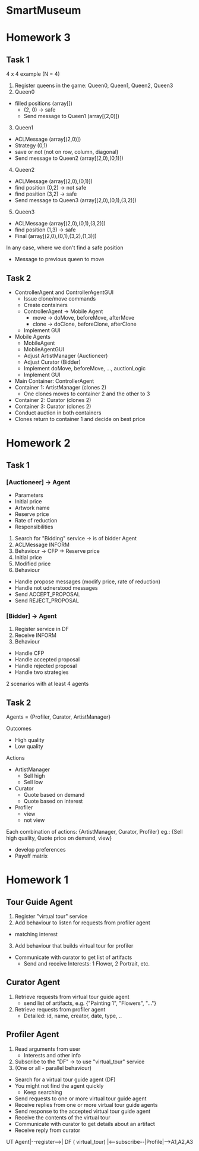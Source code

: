 # SmartMuseum
# Homework 3
## Task 1
4 x 4 example (N = 4)
1. Register queens in the game: Queen0, Queen1, Queen2, Queen3
2. Queen0
  - filled positions (array[])
    - (2, 0) -> safe
    - Send message to Queen1 (array[(2,0)])
3. Queen1
  - ACLMessage (array[(2,0)])
  - Strategy (0,1)
  - save or not (not on row, column, diagonal)
  - Send message to Queen2 (array[(2,0),(0,1)])
4. Queen2
  - ACLMessage (array[(2,0),(0,1)])
  - find position (0,2) -> not safe
  - find position (3,2) -> safe
  - Send message to Queen3 (array[(2,0),(0,1),(3,2)])
5. Queen3
  - ACLMessage (array[(2,0),(0,1),(3,2)])
  - find position (1,3) -> safe
  - Final (array[(2,0),(0,1),(3,2),(1,3)])


In any case, where we don't find a safe position
- Message to previous queen to move

## Task 2
- ControllerAgent and ControllerAgentGUI
  - Issue clone/move commands
  - Create containers
  - ControllerAgent -> Mobile Agent
    - move -> doMove, beforeMove, afterMove
    - clone -> doClone, beforeClone, afterClone
  - Implement GUI
- Mobile Agents
  - MobileAgent
  - MobileAgentGUI
  - Adjust ArtistManager (Auctioneer)
  - Adjust Curator (Bidder)
  - Implement doMove, beforeMove, ..., auctionLogic
  - Implement GUI
- Main Container: ControllerAgent
- Container 1: ArtistManager (clones 2)
  - One clones moves to container 2 and the other to 3
- Container 2: Curator (clones 2)
- Container 3: Curator (clones 2)
- Conduct auction in both containers
- Clones return to container 1 and decide on best price

# Homework 2
## Task 1
### [Auctioneer] -> Agent
- Parameters
 - Initial price
 - Artwork name
 - Reserve price
 - Rate of reduction
- Responsibilities
 1. Search for "Bidding" service -> is of bidder Agent
 2. ACLMessage INFORM
 3. Behaviour -> CFP -> Reserve price
   1. Initial price
   2. Modified price
 4. Behaviour
   - Handle propose messages (modify price, rate of reduction)
   - Handle not udnerstood messages
   - Send ACCEPT_PROPOSAL
   - Send REJECT_PROPOSAL


 ### [Bidder] -> Agent
 1. Register service in DF
 2. Receive INFORM
 3. Behaviour
   - Handle CFP
   - Handle accepted proposal
   - Handle rejected proposal
 - Handle two strategies

2 scenarios with at least 4 agents

## Task 2
Agents = {Profiler, Curator, ArtistManager}

Outcomes
- High quality
- Low quality

Actions
- ArtistManager
  - Sell high
  - Sell low
- Curator
  - Quote based on demand
  - Quote based on interest
- Profiler
  - view
  - not view

Each combination of actions:
{ArtistManager, Curator, Profiler} eg.:
{Sell high quality, Quote price on demand, view}
- develop preferences
 - Payoff matrix


# Homework 1
## Tour Guide Agent
1. Register "virtual tour" service
2. Add behaviour to listen for requests from profiler agent
  - matching interest
3. Add behaviour that builds virtual tour for profiler
  - Communicate with curator to get list of artifacts
	- Send and receive
  Interests: 1 Flower, 2 Portrait, etc.

## Curator Agent
1. Retrieve requests from virtual tour guide agent
	- send list of artifacts, e.g. {"Painting 1", "Flowers", "..."}
2. Retrieve requests from profiler agent
	- Detailed: id, name, creator, date, type, ..

## Profiler Agent
1. Read arguments from user
	- Interests and other info
2. Subscribe to the "DF" -> to use "virtual_tour" service
3. (One or all - parallel behaviour)
  - Search for a virtual tour guide agent (DF)
  - You might not find the agent quickly
    - Keep searching
  - Send requests to one or more virtual tour guide agent
  - Receive replies from one or more virtual tour guide agents
  - Send response to the accepted virtual tour guide agent
  - Receive the contents of the virtual tour
  - Communicate with curator to get details about an artifact
  - Receive reply from curator

UT Agent|--register-->| DF ( virtual_tour) |<--subscribe--|Profile|-->A1,A2,A3
